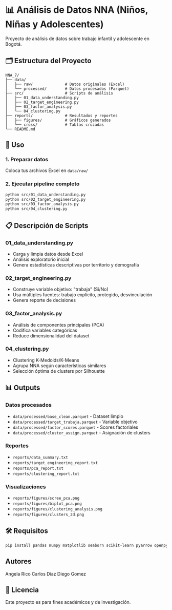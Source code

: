 # 📊 Análisis de Datos NNA (Niños, Niñas y Adolescentes)

Proyecto de análisis de datos sobre trabajo infantil y adolescente en Bogotá.

## 🗂️ Estructura del Proyecto
```
NNA_7/
├── data/
│   ├── raw/              # Datos originales (Excel)
│   └── processed/        # Datos procesados (Parquet)
├── src/                  # Scripts de análisis
│   ├── 01_data_understanding.py
│   ├── 02_target_engineering.py
│   ├── 03_factor_analysis.py
│   └── 04_clustering.py
├── reports/              # Resultados y reportes
│   ├── figures/          # Gráficos generados
│   └── cross/            # Tablas cruzadas
└── README.md
```

## 🚀 Uso

### 1. Preparar datos
Coloca tus archivos Excel en `data/raw/`

### 2. Ejecutar pipeline completo
```bash
python src/01_data_understanding.py
python src/02_target_engineering.py
python src/03_factor_analysis.py
python src/04_clustering.py
```

## 📋 Descripción de Scripts

### 01_data_understanding.py
- Carga y limpia datos desde Excel
- Análisis exploratorio inicial
- Genera estadísticas descriptivas por territorio y demografía

### 02_target_engineering.py
- Construye variable objetivo: "trabaja" (Sí/No)
- Usa múltiples fuentes: trabajo explícito, protegido, desvinculación
- Genera reporte de decisiones

### 03_factor_analysis.py
- Análisis de componentes principales (PCA)
- Codifica variables categóricas
- Reduce dimensionalidad del dataset

### 04_clustering.py
- Clustering K-Medoids/K-Means
- Agrupa NNA según características similares
- Selección óptima de clusters por Silhouette

## 📊 Outputs

### Datos procesados
- `data/processed/base_clean.parquet` - Dataset limpio
- `data/processed/target_trabaja.parquet` - Variable objetivo
- `data/processed/factor_scores.parquet` - Scores factoriales
- `data/processed/cluster_assign.parquet` - Asignación de clusters

### Reportes
- `reports/data_summary.txt`
- `reports/target_engineering_report.txt`
- `reports/pca_report.txt`
- `reports/clustering_report.txt`

### Visualizaciones
- `reports/figures/scree_pca.png`
- `reports/figures/biplot_pca.png`
- `reports/figures/clustering_analysis.png`
- `reports/figures/clusters_2d.png`

## 🛠️ Requisitos
```bash
pip install pandas numpy matplotlib seaborn scikit-learn pyarrow openpyxl
```

## Autores

Angela Rico 
Carlos Diaz
Diego Gomez

## 📝 Licencia

Este proyecto es para fines académicos y de investigación.
